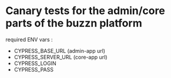 # Canary tests for the admin/core parts of the buzzn platform

required ENV vars :

- CYPRESS_BASE_URL (admin-app url)
- CYPRESS_SERVER_URL (core-app url)
- CYPRESS_LOGIN
- CYPRESS_PASS
